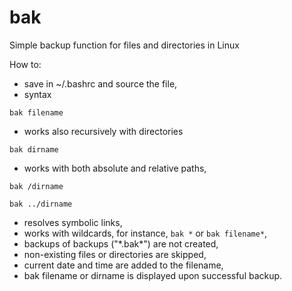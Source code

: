 # bak
Simple backup function for files and directories in Linux

How to:
- save in ~/.bashrc and source the file,
- syntax

`bak filename`

- works also recursively with directories

`bak dirname`

- works with both absolute and relative paths,

`bak /dirname`

`bak ../dirname`

- resolves symbolic links,
- works with wildcards, for instance, `bak *` or `bak filename*`,
- backups of backups ("\*.bak*\") are not created,
- non-existing files or directories are skipped,
- current date and time are added to the filename,
- bak filename or dirname is displayed upon successful backup.
